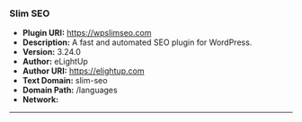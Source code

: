 ### Slim SEO
- **Plugin URI:** https://wpslimseo.com
- **Description:** A fast and automated SEO plugin for WordPress.
- **Version:** 3.24.0
- **Author:** eLightUp
- **Author URI:** https://elightup.com
- **Text Domain:** slim-seo
- **Domain Path:** /languages
- **Network:** 

---
